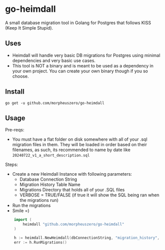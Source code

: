 # go-heimdall

A small database migration tool in Golang for Postgres that follows KISS (Keep It Simple Stupid).

## Uses

- Heimdall will handle very basic DB migrations for Postgres using minimal dependencies and very basic use cases.
- This tool is NOT a binary and is meant to be used as a dependency in your own project. You can create your own binary though if you so choose.

## Install

```shell
go get -u github.com/morpheuszero/go-heimdall
```

## Usage

Pre-reqs:

- You must have a flat folder on disk somewhere with all of your .sql migration files in them. They will be loaded in order based on their filenames, as such, its recommended to name by date like `20240722_v1_a_short_description.sql`

Steps:

- Create a new Heimdall Instance with following parameters:
  - Database Connection String
  - Migration History Table Name
  - Migrations Directory that holds all of your .SQL files
  - VERBOSE = TRUE/FALSE (if true it will show the SQL being ran when the migrations run)
- Run the migrations
- Smile =)

```go
	import (
        heimdall "github.com/morpheuszero/go-heimdall"
    )

	h := heimdall.NewHeimdall(dbConnectionString, "migration_history", "./migrations", true)
	err := h.RunMigrations()
```
